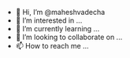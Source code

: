- 👋 Hi, I’m @maheshvadecha
- 👀 I’m interested in ...
- 🌱 I’m currently learning ...
- 💞️ I’m looking to collaborate on ...
- 📫 How to reach me ...

<!---
maheshvadecha/maheshvadecha is a ✨ special ✨ repository because its `README.md` (this file) appears on your GitHub profile.
You can click the Preview link to take a look at your changes.
--->
